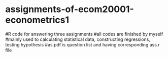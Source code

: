 # assignments-of-ecom20001-econometrics1
#R code for answering three assignments
#all codes are finished by myself
#mainly used to calculating statistical data, constructing regressions, testing hypothesis
#as.pdf is question list and having corresponding ass.r file
